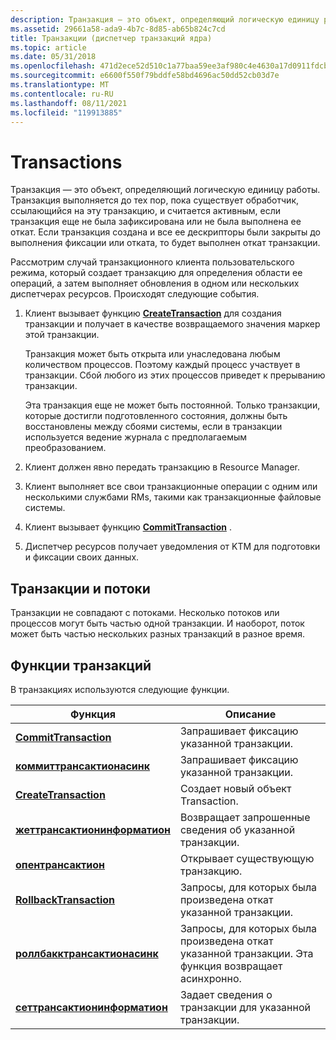 ```yaml
---
description: Транзакция — это объект, определяющий логическую единицу работы.
ms.assetid: 29661a58-ada9-4b7c-8d85-ab65b824c7cd
title: Транзакции (диспетчер транзакций ядра)
ms.topic: article
ms.date: 05/31/2018
ms.openlocfilehash: 471d2ece52d510c1a77baa59ee3af980c4e4630a17d0911fdcbe590bad78903f
ms.sourcegitcommit: e6600f550f79bddfe58bd4696ac50dd52cb03d7e
ms.translationtype: MT
ms.contentlocale: ru-RU
ms.lasthandoff: 08/11/2021
ms.locfileid: "119913885"
---
```

# <a name="transactions"></a>Transactions

Транзакция — это объект, определяющий логическую единицу работы. Транзакция выполняется до тех пор, пока существует обработчик, ссылающийся на эту транзакцию, и считается активным, если транзакция еще не была зафиксирована или не была выполнена ее откат. Если транзакция создана и все ее дескрипторы были закрыты до выполнения фиксации или отката, то будет выполнен откат транзакции.

Рассмотрим случай транзакционного клиента пользовательского режима, который создает транзакцию для определения области ее операций, а затем выполняет обновления в одном или нескольких диспетчерах ресурсов. Происходят следующие события.

1.  Клиент вызывает функцию [**CreateTransaction**](/windows/desktop/api/KtmW32/nf-ktmw32-createtransaction) для создания транзакции и получает в качестве возвращаемого значения маркер этой транзакции.

    Транзакция может быть открыта или унаследована любым количеством процессов. Поэтому каждый процесс участвует в транзакции. Сбой любого из этих процессов приведет к прерыванию транзакции.

    Эта транзакция еще не может быть постоянной. Только транзакции, которые достигли подготовленного состояния, должны быть восстановлены между сбоями системы, если в транзакции используется ведение журнала с предполагаемым преобразованием.

2.  Клиент должен явно передать транзакцию в Resource Manager.
3.  Клиент выполняет все свои транзакционные операции с одним или несколькими службами RMs, такими как транзакционные файловые системы.
4.  Клиент вызывает функцию [**CommitTransaction**](/windows/desktop/api/Ktmw32/nf-ktmw32-committransaction) .
5.  Диспетчер ресурсов получает уведомления от KTM для подготовки и фиксации своих данных.

## <a name="transactions-and-threads"></a>Транзакции и потоки

Транзакции не совпадают с потоками. Несколько потоков или процессов могут быть частью одной транзакции. И наоборот, поток может быть частью нескольких разных транзакций в разное время.

## <a name="transaction-functions"></a>Функции транзакций

В транзакциях используются следующие функции.



| Функция                                                            | Описание                                                                                   |
|---------------------------------------------------------------------|-----------------------------------------------------------------------------------------------|
| [**CommitTransaction**](/windows/desktop/api/Ktmw32/nf-ktmw32-committransaction)                      | Запрашивает фиксацию указанной транзакции.                                         |
| [**коммиттрансактионасинк**](/windows/desktop/api/Ktmw32/nf-ktmw32-committransactionasync)            | Запрашивает фиксацию указанной транзакции.                                         |
| [**CreateTransaction**](/windows/desktop/api/KtmW32/nf-ktmw32-createtransaction)                      | Создает новый объект Transaction.                                                             |
| [**жеттрансактионинформатион**](/windows/desktop/api/Ktmw32/nf-ktmw32-gettransactioninformation) | Возвращает запрошенные сведения об указанной транзакции.                            |
| [**опентрансактион**](/windows/desktop/api/Ktmw32/nf-ktmw32-opentransaction)                          | Открывает существующую транзакцию.                                                                |
| [**RollbackTransaction**](/windows/desktop/api/Ktmw32/nf-ktmw32-rollbacktransaction)                  | Запросы, для которых была произведена откат указанной транзакции.                                       |
| [**роллбакктрансактионасинк**](/windows/desktop/api/Ktmw32/nf-ktmw32-rollbacktransactionasync)        | Запросы, для которых была произведена откат указанной транзакции. Эта функция возвращает асинхронно. |
| [**сеттрансактионинформатион**](/windows/desktop/api/Ktmw32/nf-ktmw32-settransactioninformation)      | Задает сведения о транзакции для указанной транзакции.                               |



 

 

 




